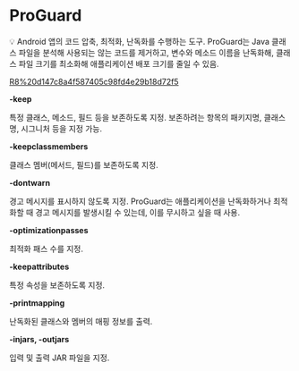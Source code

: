 # ProGuard

<aside>
💡 Android 앱의 코드 압축, 최적화, 난독화를 수행하는 도구.
ProGuard는 Java 클래스 파일을 분석해 사용되는 않는 코드를 제거하고, 변수와 메소드 이름을 난독화해, 클래스 파일 크기를 최소화해 애플리케이션 배포 크기를 줄일 수 있음.

</aside>

[R8%20d147c8a4f587405c98fd4e29b18d72f5](R8%20d147c8a4f587405c98fd4e29b18d72f5)

**-keep**

특정 클래스, 메소드, 필드 등을 보존하도록 지정. 보존하려는 항목의 패키지명, 클래스명, 시그니처 등을 지정 가능.

**-keepclassmembers**

클래스 멤버(메서드, 필드)를 보존하도록 지정.

**-dontwarn**

경고 메시지를 표시하지 않도록 지정. ProGuard는 애플리케이션을 난독화하거나 최적화할 때 경고 메시지를 발생시킬 수 있는데, 이를 무시하고 싶을 때 사용.

**-optimizationpasses**

최적화 패스 수를 지정.

**-keepattributes**

특정 속성을 보존하도록 지정.

**-printmapping**

난독화된 클래스와 멤버의 매핑 정보를 출력.

**-injars, -outjars**

입력 및 출력 JAR 파일을 지정.